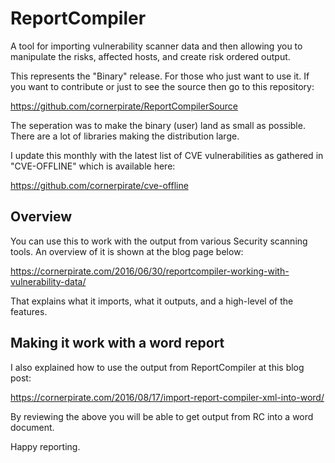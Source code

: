 # ReportCompiler
A tool for importing vulnerability scanner data and then allowing you to manipulate the risks, affected hosts, and create risk ordered output.

This represents the "Binary" release. For those who just want to use it. If you want to contribute or just to see the source then go to this repository:

https://github.com/cornerpirate/ReportCompilerSource

The seperation was to make the binary (user) land as small as possible. There are a lot of libraries making the distribution large.

I update this monthly with the latest list of CVE vulnerabilities as gathered in "CVE-OFFLINE" which is available here:

https://github.com/cornerpirate/cve-offline


## Overview

You can use this to work with the output from various Security scanning tools. An overview of it is shown at the blog page below:

https://cornerpirate.com/2016/06/30/reportcompiler-working-with-vulnerability-data/

That explains what it imports, what it outputs, and a high-level of the features.

## Making it work with a word report

I also explained how to use the output from ReportCompiler at this blog post:

https://cornerpirate.com/2016/08/17/import-report-compiler-xml-into-word/

By reviewing the above you will be able to get output from RC into a word document.

Happy reporting.


